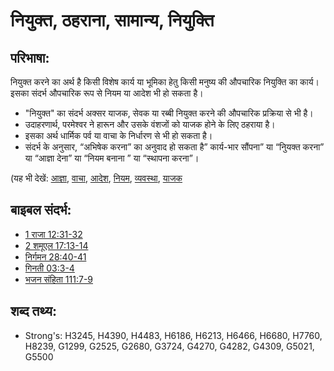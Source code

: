 # नियुक्त, ठहराना, सामान्य, नियुक्ति #

## परिभाषा: ##

नियुक्त करने का अर्थ है किसी विशेष कार्य या भूमिका हेतु किसी मनुष्य की औपचारिक नियुक्ति का कार्य। इसका संदर्भ औपचारिक रूप से नियम या आदेश भी हो सकता है।

* "नियुक्त" का संदर्भ अक्सर याजक, सेवक या रब्बी नियुक्त करने की औपचारिक प्रक्रिया से भी है।
* उदाहरणार्थ, परमेश्वर ने हारून और उसके वंशजों को याजक होने के लिए ठहराया है।
* इसका अर्थ धार्मिक पर्व या वाचा के निर्धारण से भी हो सकता है।
* संदर्भ  के अनुसार, “अभिषेक करना” का अनुवाद हो सकता है” कार्य-भार सौंपना” या “निुयक्त करना” या “आज्ञा देना” या “नियम बनाना ” या “स्थापना करना”। 

(यह भी देखें: [आज्ञा](../kt/command.md), [वाचा](../kt/covenant.md), [आदेश](../other/decree.md), [नियम](../other/law.md), [व्यवस्था](../kt/lawofmoses.md), [याजक](../kt/priest.md)

## बाइबल संदर्भ: ##

* [1 राजा 12:31-32](rc://en/tn/help/1ki/12/31)
* [2 शमूएल 17:13-14](rc://en/tn/help/2sa/17/13)
* [निर्गमन 28:40-41](rc://en/tn/help/exo/28/40)
* [गिनती 03:3-4](rc://en/tn/help/num/03/03)
* [भजन संहिता 111:7-9](rc://en/tn/help/psa/111/007)

## शब्द तथ्य: ##

* Strong's: H3245, H4390, H4483, H6186, H6213, H6466, H6680, H7760, H8239, G1299, G2525, G2680, G3724, G4270, G4282, G4309, G5021, G5500
